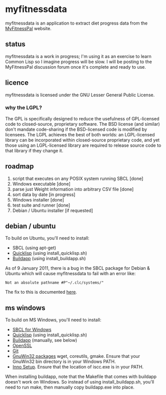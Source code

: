 myfitnessdata
=============
myfitnessdata is an application to extract diet progress data from the [MyFitnessPal](http://www.myfitnesspal.com/) website.

status
------
myfitnessdata is a work in progress; I'm using it as an exercise to learn Common Lisp so I imagine progress will be slow.  I will be posting to the MyFitnessPal discussion forum once it's complete and ready to use.

licence
-------
myfitnessdata is licensed under the GNU Lesser General Public License.

### why the LGPL?
The GPL is specifically designed to reduce the usefulness of GPL-licensed code to closed-source, proprietary software. The BSD license (and similar) don't mandate code-sharing if the BSD-licensed code is modified by licensees. The LGPL achieves the best of both worlds: an LGPL-licensed library can be incorporated within closed-source proprietary code, and yet those using an LGPL-licensed library are required to release source code to that library if they change it.

roadmap
-------
1. script that executes on any POSIX system running SBCL [done]
2. Windows executable [done]
3. parse just Weight information into arbitrary CSV file [done]
4. sort data by date [in progress]
4. Windows installer [done]
5. test suite and runner [done]
6. Debian / Ubuntu installer [if requested]

debian / ubuntu
---------------
To build on Ubuntu, you'll need to install:

* SBCL (using apt-get)
* [Quicklisp](http://www.quicklisp.org/) (using install_quicklisp.sh)
* [Buildapp](http://www.xach.com/lisp/buildapp/) (using install_buildapp.sh)

As of 9 January 2011, there is a bug in the SBCL package for Debian & Ubuntu which will cause myfitnessdata to fail with an error like:

`Not an absolute pathname #P"~/.clc/systems/"`

The fix to this is documented [here](http://ikki.ws/showpost?postid=103).

ms windows
----------
To build on MS Windows, you'll need to install:

* [SBCL for Windows](http://www.sbcl.org/platform-table.html)
* [Quicklisp](http://www.quicklisp.org/) (using install_quicklisp.sh)
* [Buildapp](http://www.xach.com/lisp/buildapp/) (manually, see below)
* [OpenSSL](http://www.slproweb.com/products/Win32OpenSSL.html)
* [Git](http://code.google.com/p/msysgit/)
* [GnuWin32 packages](http://gnuwin32.sourceforge.net/packages.html) wget, coreutils, gmake. Ensure that your GnuWin32 bin directory is in your Windows PATH.
* [Inno Setup](http://www.jrsoftware.org/isinfo.php). Ensure that the location of iscc.exe is in your PATH.

When installing buildapp, note that the Makefile that comes with buildapp doesn't work on Windows.  So instead of using install_buildapp.sh, you'll need to run make, then manually copy buildapp.exe into place.


